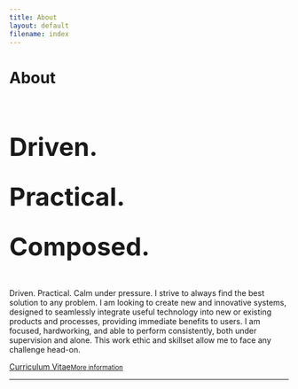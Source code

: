 ```yaml
---
title: About
layout: default
filename: index
--- 
```

<h1>About</h1>

<h1 style="text-align:left; font-size:45px; line-height:2; font-weight:2000;">Driven.<br>Practical.<br>Composed.</h1>

<p>
  Driven. Practical. Calm under pressure. I strive to always find the best solution to any problem. I am looking to create new and innovative systems, designed to seamlessly integrate useful technology into new or existing products and processes, providing immediate benefits to users. I am focused, hardworking, and able to perform consistently, both under supervision and alone. This work ethic and skillset allow me to face any challenge head-on. 
</p>

<div class="linkbox">
  <a href="resources/CV_StefanDominicus.pdf" target="_blank">Curriculum Vitae<small>More information</small></a>
</div>

<hr>

